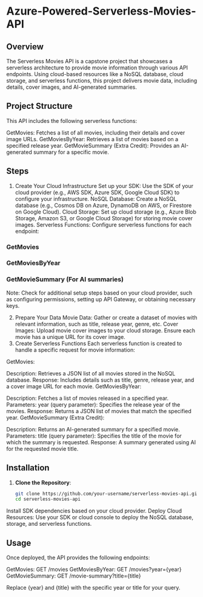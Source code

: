# Azure-Powered-Serverless-Movies-API

## Overview
The Serverless Movies API is a capstone project that showcases a serverless architecture to provide movie information through various API endpoints. Using cloud-based resources like a NoSQL database, cloud storage, and serverless functions, this project delivers movie data, including details, cover images, and AI-generated summaries.

## Project Structure
This API includes the following serverless functions:

GetMovies: Fetches a list of all movies, including their details and cover image URLs.
GetMoviesByYear: Retrieves a list of movies based on a specified release year.
GetMovieSummary (Extra Credit): Provides an AI-generated summary for a specific movie.

## Steps
1. Create Your Cloud Infrastructure
Set up your SDK: Use the SDK of your cloud provider (e.g., AWS SDK, Azure SDK, Google Cloud SDK) to configure your infrastructure.
NoSQL Database: Create a NoSQL database (e.g., Cosmos DB on Azure, DynamoDB on AWS, or Firestore on Google Cloud).
Cloud Storage: Set up cloud storage (e.g., Azure Blob Storage, Amazon S3, or Google Cloud Storage) for storing movie cover images.
Serverless Functions: Configure serverless functions for each endpoint:
### GetMovies
### GetMoviesByYear
### GetMovieSummary (For AI summaries)
Note: Check for additional setup steps based on your cloud provider, such as configuring permissions, setting up API Gateway, or obtaining necessary keys.

2. Prepare Your Data
Movie Data: Gather or create a dataset of movies with relevant information, such as title, release year, genre, etc.
Cover Images: Upload movie cover images to your cloud storage. Ensure each movie has a unique URL for its cover image.
3. Create Serverless Functions
Each serverless function is created to handle a specific request for movie information:

GetMovies:

Description: Retrieves a JSON list of all movies stored in the NoSQL database.
Response: Includes details such as title, genre, release year, and a cover image URL for each movie.
GetMoviesByYear:

Description: Fetches a list of movies released in a specified year.
Parameters:
year (query parameter): Specifies the release year of the movies.
Response: Returns a JSON list of movies that match the specified year.
GetMovieSummary (Extra Credit):

Description: Returns an AI-generated summary for a specified movie.
Parameters:
title (query parameter): Specifies the title of the movie for which the summary is requested.
Response: A summary generated using AI for the requested movie title.

## Installation

1. **Clone the Repository**:
   ```bash
   git clone https://github.com/your-username/serverless-movies-api.git
   cd serverless-movies-api

Install SDK dependencies based on your cloud provider.
Deploy Cloud Resources:
Use your SDK or cloud console to deploy the NoSQL database, storage, and serverless functions.

## Usage
Once deployed, the API provides the following endpoints:

GetMovies: GET /movies
GetMoviesByYear: GET /movies?year={year}
GetMovieSummary: GET /movie-summary?title={title}

Replace {year} and {title} with the specific year or title for your query.
